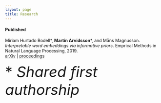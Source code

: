 ```yaml
---
layout: page
title: Research
---
```


#### Published

Miriam Hurtado Bodell\*, **Martin Arvidsson**\*, and Måns Magnusson. *Interpretable word embeddings via informative priors*. Emprical Methods in Natural Language Processing, 2019. <br/>
[arXiv](https://arxiv.org/abs/1909.01459) | [proceedings](https://www.aclweb.org/anthology/D19-1661.pdf) <br/>

 <font size="8"> \* *Shared first authorship* </font>
 


